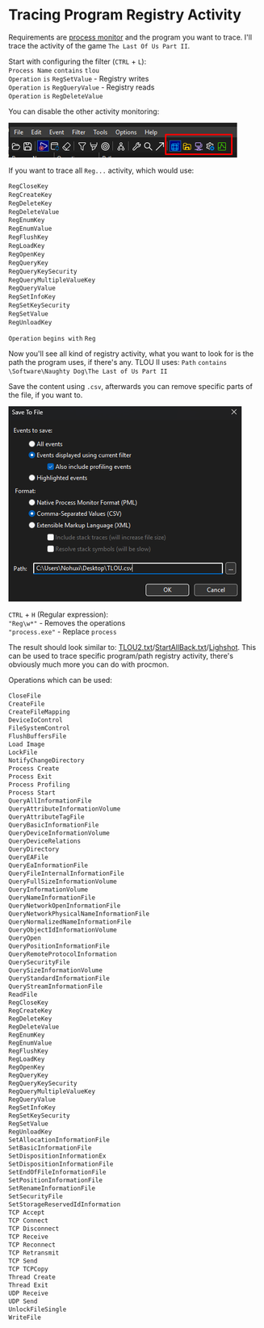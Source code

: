 # Tracing Program Registry Activity

Requirements are [process monitor](https://learn.microsoft.com/en-us/sysinternals/downloads/procmon) and the program you want to trace. I'll trace the activity of the game `The Last Of Us Part II`.

Start with configuring the filter (`CTRL` + `L`):  
`Process Name` `contains` `tlou`  
`Operation` `is` `RegSetValue` - Registry writes  
`Operation` `is` `RegQueryValue` - Registry reads  
`Operation` `is` `RegDeleteValue`  

You can disable the other activity monitoring:

![](https://github.com/5Noxi/wpr-reg-records/blob/main/images/monitoring.png)

If you want to trace all `Reg...` activity, which would use:
```c
RegCloseKey
RegCreateKey
RegDeleteKey
RegDeleteValue
RegEnumKey
RegEnumValue
RegFlushKey
RegLoadKey
RegOpenKey
RegQueryKey
RegQueryKeySecurity
RegQueryMultipleValueKey
RegQueryValue
RegSetInfoKey
RegSetKeySecurity
RegSetValue
RegUnloadKey
```
`Operation` `begins with` `Reg`

Now you'll see all kind of registry activity, what you want to look for is the path the program uses, if there's any. TLOU II uses:
`Path` `contains` `\Software\Naughty Dog\The Last of Us Part II`

Save the content using `.csv`, afterwards you can remove specific parts of the file, if you want to.

![](https://github.com/5Noxi/wpr-reg-records/blob/main/images/pmsave.png)

`CTRL` + `H` (Regular expression):  
`"Reg\w*"` - Removes the operations  
`"process.exe"` - Replace `process`  

The result should look similar to: [TLOU2.txt](https://github.com/5Noxi/wpr-reg-records/blob/main/TLOU2.txt)/[StartAllBack.txt](https://github.com/5Noxi/wpr-reg-records/blob/main/StartAllBack.txt)/[Lighshot](https://github.com/5Noxi/wpr-reg-records/blob/main/Lighshot.txt). This can be used to trace specific program/path registry activity, there's obviously much more you can do with procmon.

Operations which can be used:
```
CloseFile
CreateFile
CreateFileMapping
DeviceIoControl
FileSystemControl
FlushBuffersFile
Load Image
LockFile
NotifyChangeDirectory
Process Create
Process Exit
Process Profiling
Process Start
QueryAllInformationFile
QueryAttributeInformationVolume
QueryAttributeTagFile
QueryBasicInformationFile
QueryDeviceInformationVolume
QueryDeviceRelations
QueryDirectory
QueryEAFile
QueryEaInformationFile
QueryFileInternalInformationFile
QueryFullSizeInformationVolume
QueryInformationVolume
QueryNameInformationFile
QueryNetworkOpenInformationFile
QueryNetworkPhysicalNameInformationFile
QueryNormalizedNameInformationFile
QueryObjectIdInformationVolume
QueryOpen
QueryPositionInformationFile
QueryRemoteProtocolInformation
QuerySecurityFile
QuerySizeInformationVolume
QueryStandardInformationFile
QueryStreamInformationFile
ReadFile
RegCloseKey
RegCreateKey
RegDeleteKey
RegDeleteValue
RegEnumKey
RegEnumValue
RegFlushKey
RegLoadKey
RegOpenKey
RegQueryKey
RegQueryKeySecurity
RegQueryMultipleValueKey
RegQueryValue
RegSetInfoKey
RegSetKeySecurity
RegSetValue
RegUnloadKey
SetAllocationInformationFile
SetBasicInformationFile
SetDispositionInformationEx
SetDispositionInformationFile
SetEndOfFileInformationFile
SetPositionInformationFile
SetRenameInformationFile
SetSecurityFile
SetStorageReservedIdInformation
TCP Accept
TCP Connect
TCP Disconnect
TCP Receive
TCP Reconnect
TCP Retransmit
TCP Send
TCP TCPCopy
Thread Create
Thread Exit
UDP Receive
UDP Send
UnlockFileSingle
WriteFile
```
